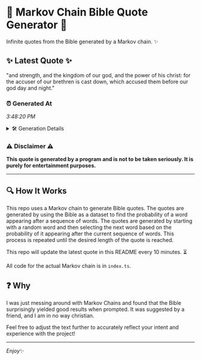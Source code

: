 # 📖 Markov Chain Bible Quote Generator 📖

Infinite quotes from the Bible generated by a Markov chain. ✨

## ✨ Latest Quote ✨
"and strength, and the kingdom of our god, and the power of his christ: for the accuser of our brethren is cast down, which accused them before our god day and night."

### ⏰ Generated At
*3:48:20 PM*

<details>
    <summary>🛠️ Generation Details</summary>
    <p>
        <strong>🌱 Seed:</strong> and<br>
        <strong>🔄 Iterations:</strong> 31<br>
        <strong>📜 Context History:</strong><br>[ and ]: strength,<br>[ and, strength, ]: and<br>[ and, strength,, and ]: the<br>[ and, strength,, and, the ]: kingdom<br>[ and, strength,, and, the, kingdom ]: of<br>[ and, strength,, and, the, kingdom, of ]: our<br>[ strength,, and, the, kingdom, of, our ]: god,<br>[ and, the, kingdom, of, our, god, ]: and<br>[ the, kingdom, of, our, god,, and ]: the<br>[ kingdom, of, our, god,, and, the ]: power<br>[ of, our, god,, and, the, power ]: of<br>[ our, god,, and, the, power, of ]: his<br>[ god,, and, the, power, of, his ]: christ:<br>[ and, the, power, of, his, christ: ]: for<br>[ the, power, of, his, christ:, for ]: the<br>[ power, of, his, christ:, for, the ]: accuser<br>[ of, his, christ:, for, the, accuser ]: of<br>[ his, christ:, for, the, accuser, of ]: our<br>[ christ:, for, the, accuser, of, our ]: brethren<br>[ for, the, accuser, of, our, brethren ]: is<br>[ the, accuser, of, our, brethren, is ]: cast<br>[ accuser, of, our, brethren, is, cast ]: down,<br>[ of, our, brethren, is, cast, down, ]: which<br>[ our, brethren, is, cast, down,, which ]: accused<br>[ brethren, is, cast, down,, which, accused ]: them<br>[ is, cast, down,, which, accused, them ]: before<br>[ cast, down,, which, accused, them, before ]: our<br>[ down,, which, accused, them, before, our ]: god<br>[ which, accused, them, before, our, god ]: day<br>[ accused, them, before, our, god, day ]: and<br>[ them, before, our, god, day, and ]: night.<br>
    </p>
</details>

### ⚠️ Disclaimer ⚠️
**This quote is generated by a program and is not to be taken seriously. It is purely for entertainment purposes.**

---

## 🔍 How It Works

This repo uses a Markov chain to generate Bible quotes. The quotes are generated by using the Bible as a dataset to find the probability of a word appearing after a sequence of words. The quotes are generated by starting with a random word and then selecting the next word based on the probability of it appearing after the current sequence of words. This process is repeated until the desired length of the quote is reached.

This repo will update the latest quote in this README every 10 minutes. ⏳

All code for the actual Markov chain is in `index.ts`.

## ❓ Why

I was just messing around with Markov Chains and found that the Bible surprisingly yielded good results when prompted. 
It was suggested by a friend, and I am in no way christian.

Feel free to adjust the text further to accurately reflect your intent and experience with the project!

---

*Enjoy*✨
